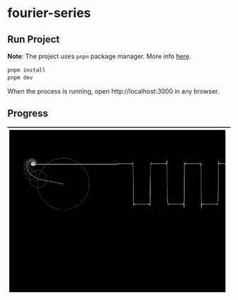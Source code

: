 # fourier-series

## Run Project

**Note**: The project uses `pnpn` package manager. More info [here](https://pnpm.io/).

```sh
pnpm install
pnpm dev
```

When the process is running, open http://localhost:3000 in any browser.

## Progress

![Progress](./media/progress.gif)
